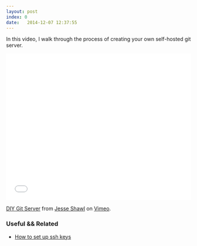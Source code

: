```yaml
---
layout: post
index: 0
date:   2014-12-07 12:37:55
---
```


In this video, I walk through the process of creating your own
self-hosted git server.

<iframe src="//player.vimeo.com/video/113872309?title=0&byline=0&portrait=0" width="100%" height="400" frameborder="0" webkitallowfullscreen mozallowfullscreen allowfullscreen></iframe> <p><a href="http://vimeo.com/113872309">DIY Git Server</a> from <a href="http://vimeo.com/user34026330">Jesse Shawl</a> on <a href="https://vimeo.com">Vimeo</a>.</p>

### Useful && Related

- [How to set up ssh keys](https://www.digitalocean.com/community/tutorials/how-to-set-up-ssh-keys--2)

